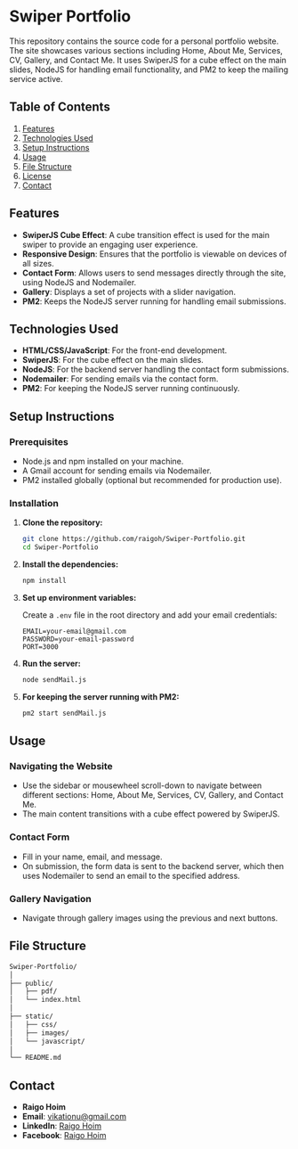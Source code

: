 # Swiper Portfolio

This repository contains the source code for a personal portfolio website. The site showcases various sections including Home, About Me, Services, CV, Gallery, and Contact Me. It uses SwiperJS for a cube effect on the main slides, NodeJS for handling email functionality, and PM2 to keep the mailing service active.

## Table of Contents

1. [Features](#features)
2. [Technologies Used](#technologies-used)
3. [Setup Instructions](#setup-instructions)
4. [Usage](#usage)
5. [File Structure](#file-structure)
6. [License](#license)
7. [Contact](#contact)

## Features

- **SwiperJS Cube Effect**: A cube transition effect is used for the main swiper to provide an engaging user experience.
- **Responsive Design**: Ensures that the portfolio is viewable on devices of all sizes.
- **Contact Form**: Allows users to send messages directly through the site, using NodeJS and Nodemailer.
- **Gallery**: Displays a set of projects with a slider navigation.
- **PM2**: Keeps the NodeJS server running for handling email submissions.

## Technologies Used

- **HTML/CSS/JavaScript**: For the front-end development.
- **SwiperJS**: For the cube effect on the main slides.
- **NodeJS**: For the backend server handling the contact form submissions.
- **Nodemailer**: For sending emails via the contact form.
- **PM2**: For keeping the NodeJS server running continuously.

## Setup Instructions

### Prerequisites

- Node.js and npm installed on your machine.
- A Gmail account for sending emails via Nodemailer.
- PM2 installed globally (optional but recommended for production use).

### Installation

1. **Clone the repository:**

   ```bash
   git clone https://github.com/raigoh/Swiper-Portfolio.git
   cd Swiper-Portfolio
   ```

2. **Install the dependencies:**

   ```bash
   npm install
   ```

3. **Set up environment variables:**

   Create a `.env` file in the root directory and add your email credentials:

   ```env
   EMAIL=your-email@gmail.com
   PASSWORD=your-email-password
   PORT=3000
   ```

4. **Run the server:**

   ```bash
   node sendMail.js
   ```

5. **For keeping the server running with PM2:**

   ```bash
   pm2 start sendMail.js
   ```

## Usage

### Navigating the Website

- Use the sidebar or mousewheel scroll-down to navigate between different sections: Home, About Me, Services, CV, Gallery, and Contact Me.
- The main content transitions with a cube effect powered by SwiperJS.

### Contact Form

- Fill in your name, email, and message.
- On submission, the form data is sent to the backend server, which then uses Nodemailer to send an email to the specified address.

### Gallery Navigation

- Navigate through gallery images using the previous and next buttons.

## File Structure

```bash
Swiper-Portfolio/
│
├── public/
│   ├── pdf/
│   └── index.html
│
├── static/
│   ├── css/
│   ├── images/
│   └── javascript/
│
└── README.md
```

## Contact

- **Raigo Hoim**
- **Email**: [vikationu@gmail.com](mailto:vikationu@gmail.com)
- **LinkedIn**: [Raigo Hoim](https://www.linkedin.com/in/raigo-hoim/)
- **Facebook**: [Raigo Hoim](https://www.facebook.com/raigo.hoim/)
